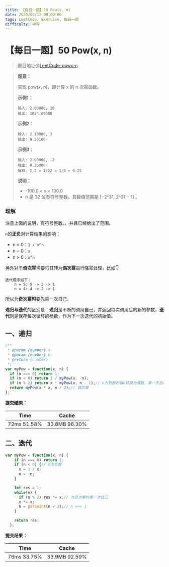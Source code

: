 ```yaml
---
title: 【每日一题】50 Pow(x, n)
date: 2020/05/12 00:00:00
tags: LeetCode, Exercise, 每日一题
difficulty: 中等
---
```


# 【每日一题】50 Pow(x, n)

<ClientOnly>
  <display-bar :displayData="$frontmatter"></display-bar>
</ClientOnly>

> 题目地址@[LeetCode-powx-n](https://leetcode-cn.com/problems/powx-n/)

> **题意：**
>
> 实现 pow(*x*, *n*)，即计算 x 的 n 次幂函数。
>
> **示例1：**
>
> ```
> 输入: 2.00000, 10
> 输出: 1024.00000
> ```
>
> **示例2：**
>
> ```
> 输入: 2.10000, 3
> 输出: 9.26100
> ```
>
> **示例3：**
>
> ```
> 输入: 2.00000, -2
> 输出: 0.25000
> 解释: 2-2 = 1/22 = 1/4 = 0.25
> ```
>
> **说明：**
>
> - -100.0 < *x* < 100.0
> - *n* 是 32 位有符号整数，其数值范围是 [−2^31, 2^31 − 1] 。

### 理解

注意上面的说明，有符号整数。。并且已经给出了范围。

`n`的**正负**对计算结果的影响：

 * n < 0：`1 / x^n`
 * n = 0：`x`
 * n > 0：`x^n`

另外对于**奇次幂**需要将其转为**偶次幂**进行降幂处理，比如👇

```
迭代顺序如下：
	n = 5: 5 -> 2 -> 1
	n = 4: 4 -> 2 -> 1
```

所以为**奇次幂时**要先乘一次自己。

**递归**与**迭代**的区别是：**递归**是不断的调用自己，并返回每次调用后的新的参数，**迭代**则是保存每次循环的参数，作为下一次迭代的初始值。

## 一、递归

```js
/**
 * @param {number} x
 * @param {number} n
 * @return {number}
 */
var myPow = function(x, n) {
  if (n === 0) return 1;
  if (n < 0) return 1 / myPow(x, -n);
  if (n % 2) return x * myPow(x, n - 1);// n为奇数时将n转换为偶数，乘一次自己
  return myPow(x * x, n / 2);// 偶次幂
};
```

**提交结果：**

| Time        | Cache         |
| ----------- | ------------- |
| 72ms 51.58% | 33.8MB 96.30% |

## 二、迭代

```js
var myPow = function(x, n) {
    if (n === 0) return 1;
    if (n < 0) {// n为负数
      x = 1 / x;
      n = -n;
    }

    let res = 1;
    while(n) {
      if (n % 2) res *= x;// 为奇次幂时乘一次自己
      x *= x;
      n = parseInt(n / 2);// n >>> 1
    }

    return res;
  };
```

**提交结果：**

| Time        | Cache         |
| ----------- | ------------- |
| 76ms 33.75% | 33.9MB 92.59% |
